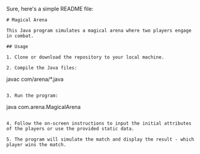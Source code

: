 Sure, here's a simple README file:

```
# Magical Arena

This Java program simulates a magical arena where two players engage in combat.

## Usage

1. Clone or download the repository to your local machine.

2. Compile the Java files:
   ```
   javac com/arena/*.java
   ```

3. Run the program:
   ```
   java com.arena.MagicalArena
   ```

4. Follow the on-screen instructions to input the initial attributes of the players or use the provided static data.

5. The program will simulate the match and display the result - which player wins the match.


